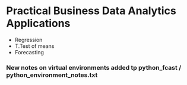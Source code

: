 # Practical Business Data Analytics Applications


* Regression
* T.Test of means
* Forecasting


### New notes on virtual environments added tp python_fcast / python_environment_notes.txt